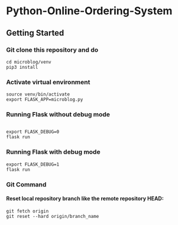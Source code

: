 # Python-Online-Ordering-System

## Getting Started 

### Git clone this repository and do 
```
cd microblog/venv
pip3 install
```

### Activate virtual environment
```
source venv/bin/activate
export FLASK_APP=microblog.py
```

### Running Flask without debug mode
```

export FLASK_DEBUG=0
flask run
```

### Running Flask with debug mode
```
export FLASK_DEBUG=1
flask run
```

### Git Command
#### Reset local repository branch like the remote repository HEAD:
```
git fetch origin
git reset --hard origin/branch_name
```